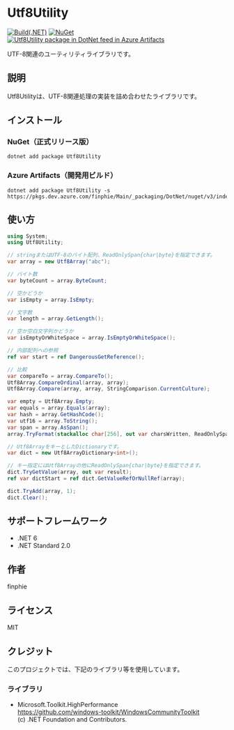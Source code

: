 # Utf8Utility

[![Build(.NET)](https://github.com/finphie/Utf8Utility/actions/workflows/build-dotnet.yml/badge.svg)](https://github.com/finphie/Utf8Utility/actions/workflows/build-dotnet.yml)
[![NuGet](https://img.shields.io/nuget/v/Utf8Utility?color=0078d4&label=NuGet)](https://www.nuget.org/packages/Utf8Utility/)
[![Utf8Utility package in DotNet feed in Azure Artifacts](https://feeds.dev.azure.com/finphie/7af9aa4d-c550-43af-87a5-01539b2d9934/_apis/public/Packaging/Feeds/18cbb017-6f1d-41eb-b9a5-a6dbf411e3f7/Packages/72c69351-0c11-40f2-8853-5712bf32468d/Badge)](https://dev.azure.com/finphie/Main/_packaging?_a=package&feed=18cbb017-6f1d-41eb-b9a5-a6dbf411e3f7&package=72c69351-0c11-40f2-8853-5712bf32468d&preferRelease=true)

UTF-8関連のユーティリティライブラリです。

## 説明

Utf8Utilityは、UTF-8関連処理の実装を詰め合わせたライブラリです。

## インストール

### NuGet（正式リリース版）

```console
dotnet add package Utf8Utility
```

### Azure Artifacts（開発用ビルド）

```console
dotnet add package Utf8Utility -s https://pkgs.dev.azure.com/finphie/Main/_packaging/DotNet/nuget/v3/index.json
```

## 使い方

```csharp
using System;
using Utf8Utility;

// stringまたはUTF-8のバイト配列、ReadOnlySpan{char|byte}を指定できます。
var array = new Utf8Array("abc");

// バイト数
var byteCount = array.ByteCount;

// 空かどうか
var isEmpty = array.IsEmpty;

// 文字数
var length = array.GetLength();

// 空か空白文字列かどうか
var isEmptyOrWhiteSpace = array.IsEmptyOrWhiteSpace();

// 内部配列への参照
ref var start = ref DangerousGetReference();

// 比較
var compareTo = array.CompareTo();
Utf8Array.CompareOrdinal(array, array);
Utf8Array.Compare(array, array, StringComparison.CurrentCulture);

var empty = Utf8Array.Empty;
var equals = array.Equals(array);
var hash = array.GetHashCode();
var utf16 = array.ToString();
var span = array.AsSpan();
array.TryFormat(stackalloc char[256], out var charsWritten, ReadOnlySpan<char>.Empty, null);

// Utf8ArrayをキーとしたDictionaryです。
var dict = new Utf8ArrayDictionary<int>();

// キー指定にはUtf8Arrayの他にReadOnlySpan{char|byte}を指定できます。
dict.TryGetValue(array, out var result);
ref var dictStart = ref dict.GetValueRefOrNullRef(array);

dict.TryAdd(array, 1);
dict.Clear();
```

## サポートフレームワーク

- .NET 6
- .NET Standard 2.0

## 作者

finphie

## ライセンス

MIT

## クレジット

このプロジェクトでは、下記のライブラリ等を使用しています。

### ライブラリ

- Microsoft.Toolkit.HighPerformance  
<https://github.com/windows-toolkit/WindowsCommunityToolkit>  
(c) .NET Foundation and Contributors.
